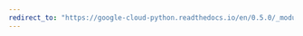 ```yaml
---
redirect_to: "https://google-cloud-python.readthedocs.io/en/0.5.0/_modules/gcloud/pubsub/topic.html"
---
```

